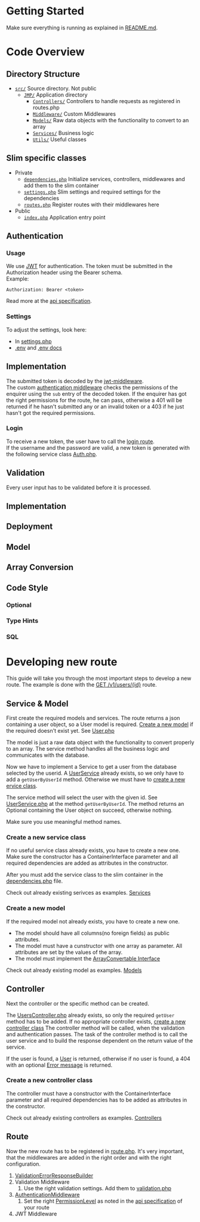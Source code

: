 # Getting Started

Make sure everything is running as explained in [README.md](../README.md).

# Code Overview
## Directory Structure
* [`src/`](../api/src) Source directory. Not public
    * [`JMP/`](../api/src/JMP) Application directory
        * [`Controllers/`](../api/src/JMP/Controllers) Controllers to handle requests as registered in routes.php
        * [`Middleware/`](../api/src/JMP/Middleware) Custom Middlewares
        * [``Models/``](../api/src/JMP/Models) Raw data objects with the functionality to convert to an array
        * [``Services/``](../api/src/JMP/Services) Business logic
        * [``Utils/``](../api/src/JMP/Utils) Useful classes

## Slim specific classes
* Private
    * [``dependencies.php``](../api/src/dependencies.php) Initialize services, controllers, middlewares and add them to the slim container
    * [``settings.php``](../api/src/settings.php) Slim settings and required settings for the dependencies
    * [``routes.php``](../api/src/routes.php) Register routes with their middlewares here
* Public
    * [``index.php``](../api/public/index.php) Application entry point


## Authentication

### Usage
We use [JWT](https://jwt.io/) for authentication. The token must be submitted in the Authorization header using the Bearer schema.  
Example:  

```http_request
Authorization: Bearer <token>
```

Read more at the [api specification](api-v1.md#authentication).
### Settings
To adjust the settings, look here:
 * In [settings.php](../api/src/settings.php)
 * [.env](../api/.env) and [.env docs](dotenv.md)

## Implementation
The submitted token is decoded by the [jwt-middleware](https://github.com/tuupola/slim-jwt-auth).  
The custom [authentication middleware](../api/src/JMP/Middleware/AuthenticationMiddleware.php) checks the permissions of the enquirer using the `sub` entry of the decoded token.
If the enquirer has got the right permissions for the route, he can pass, otherwise a 401 will be returned if he hasn't submitted any or an invalid token or a 403 if he just hasn't got the required permissions.

### Login
To receive a new token, the user have to call the [login route](api-v1.md#login).  
If the username and the password are valid, a new token is generated with the following service class [Auth.php](../api/src/JMP/Services/Auth.php).

## Validation
Every user input has to be validated before it is processed.

## Implementation

## Deployment

## Model

## Array Conversion

## Code Style

### Optional

### Type Hints

### SQL


# Developing new route
This guide will take you through the most important steps to develop a new route. The example is done with the [GET /v1/users/{id}](api-v1.md#get-user) route.

## Service & Model
First create the required models and services.
The route returns a json containing a user object, so a User model is required.
[Create a new model](#create-a-new-model) if the required doesn't exist yet.
See [User.php](../api/src/JMP/Models/User.php)

The model is just a raw data object with the functionality to convert properly to an array.
The service method handles all the business logic and communicates with the database.

Now we have to implement a Service to get a user from the database selected by the userid. A [UserService](../api/src/JMP/Services/UserService.php) already exists, so we only have to add a `getUserByUserId` method. 
Otherwise we must have to [create a new ervice class](#create-a-new-service-class).

The service method will select the user with the given id. See [UserService.php](../api/src/JMP/Services/UserService.php) at the method `getUserByUserId`.
The method returns an Optional containing the User object on succeed, otherwise nothing.

Make sure you use meaningful method names.

### Create a new service class
If no useful service class already exists, you have to create a new one.
Make sure the constructor has a ContainerInterface parameter and all required dependencies are added as attributes in the constructor.

After you must add the service class to the slim container in the [dependencies.php](../api/src/dependencies.php) file.

Check out already existing serivces as examples. [Services](../api/src/JMP/Services) 

### Create a new model
If the required model not already exists, you have to create a new one.
* The model should have all columns(no foreign fields) as public attributes.
* The model must have a cunstructor with one array as parameter. All attributes are set by the values of the array.
* The model must implement the [ArrayConvertable Interface](../api/src/JMP/Models/ArrayConvertable.php)

Check out already existing model as examples. [Models](../api/src/JMP/Models) 


## Controller
Next the controller or the specific method can be created.

The [UsersController.php](../api/src/JMP/Controllers/UsersController.php) already exists, so only the required `getUser` method has to be added.
If no appropriate controller exists, [create a new controller class](#create-a-new-controller-class)
The controller method will be called, when the validation and authentication passes.
The task of the controller method is to call the user service and to build the response dependent on the return value of the service.

If the user is found, a [User](api-v1.md#user) is returned, otherwise if no user is found, a 404 with an optional [Error message](api-v1.md#error-handling) is returned.

### Create a new controller class
The controller must have a constructor with the ContainerInterface parameter and all required dependencies has to be added as attributes in the constructor.

Check out already existing controllers as examples. [Controllers](../api/src/JMP/Controllers) 

## Route
Now the new route has to be registered in [route.php](../api/src/routes.php).
It's very important, that the middlewares are added in the right order and with the right configuration.

1. [ValidationErrorResponseBuilder](../api/src/JMP/Middleware/ValidationErrorResponseBuilder.php)
2. Validation Middleware
    1. Use the right validation settings. Add them to [validation.php](../api/src/validation.php)
3. [AuthenticationMiddleware](../api/src/JMP/Middleware/AuthenticationMiddleware.php)
    1. Set the right [PermissionLevel](../api/src/JMP/Utils/PermissionLevel.php) as noted in the [api specification](api-v1.md#get-user) of your route
4. JWT Middleware